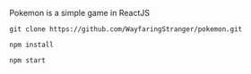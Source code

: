 Pokemon is a simple game in ReactJS 

	git clone https://github.com/WayfaringStranger/pokemon.git
	
	npm install

	npm start
